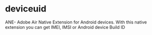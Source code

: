 deviceuid
=========

ANE- Adobe Air Native Extension for Android devices. With this native extension you can get IMEI, IMSI or Android device Build ID
